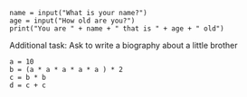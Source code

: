 ```
name = input("What is your name?")
age = input("How old are you?")
print("You are " + name + " that is " + age + " old")
```

Additional task:
Ask to write a biography about a little brother

```
a = 10
b = (a * a * a * a * a ) * 2
c = b * b
d = c + c
```